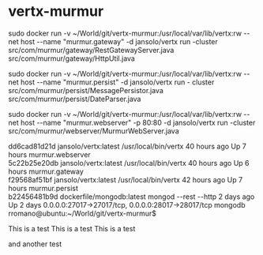 vertx-murmur
============



sudo docker run -v ~/World/git/vertx-murmur:/usr/local/var/lib/vertx:rw --net host --name "murmur.gateway" -d jansolo/vertx run -cluster src/com/murmur/gateway/RestGatewayServer.java src/com/murmur/gateway/HttpUtil.java 


sudo docker run -v ~/World/git/vertx-murmur:/usr/local/var/lib/vertx:rw --net host --name "murmur.persist" -d jansolo/vertx run -
cluster src/com/murmur/persist/MessagePersistor.java src/com/murmur/persist/DateParser.java


sudo docker run -v ~/World/git/vertx-murmur:/usr/local/var/lib/vertx:rw --net host --name "murmur.webserver" -p 80:80 -d jansolo/vertx run -cluster src/com/murmur/webserver/MurmurWebServer.java 





dd6cad81d21d        jansolo/vertx:latest        /usr/local/bin/vertx   40 hours ago        Up 7 hours                                                               murmur.webserver    
5c22b25e20db        jansolo/vertx:latest        /usr/local/bin/vertx   40 hours ago        Up 6 hours                                                               murmur.gateway      
f29568af51bf        jansolo/vertx:latest        /usr/local/bin/vertx   42 hours ago        Up 7 hours                                                               murmur.persist      
b22456481b9d        dockerfile/mongodb:latest   mongod --rest --http   2 days ago          Up 2 days           0.0.0.0:27017->27017/tcp, 0.0.0.0:28017->28017/tcp   mongodb             
rromano@ubuntu:~/World/git/vertx-murmur$ 



This is a test This is a test This is a test

and another test


